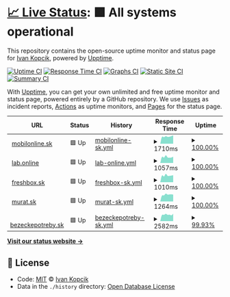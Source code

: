 # [📈 Live Status](https://ivankopcik.github.io/upptime): <!--live status--> **🟩 All systems operational**

This repository contains the open-source uptime monitor and status page for [Ivan Kopcik](http://www.twitter.com/ivankopcik), powered by [Upptime](https://github.com/upptime/upptime).

[![Uptime CI](https://github.com/koj-co/upptime/workflows/Uptime%20CI/badge.svg)](https://github.com/koj-co/upptime/actions?query=workflow%3A%22Uptime+CI%22)
[![Response Time CI](https://github.com/koj-co/upptime/workflows/Response%20Time%20CI/badge.svg)](https://github.com/koj-co/upptime/actions?query=workflow%3A%22Response+Time+CI%22)
[![Graphs CI](https://github.com/koj-co/upptime/workflows/Graphs%20CI/badge.svg)](https://github.com/koj-co/upptime/actions?query=workflow%3A%22Graphs+CI%22)
[![Static Site CI](https://github.com/koj-co/upptime/workflows/Static%20Site%20CI/badge.svg)](https://github.com/koj-co/upptime/actions?query=workflow%3A%22Static+Site+CI%22)
[![Summary CI](https://github.com/koj-co/upptime/workflows/Summary%20CI/badge.svg)](https://github.com/koj-co/upptime/actions?query=workflow%3A%22Summary+CI%22)

With [Upptime](https://upptime.js.org), you can get your own unlimited and free uptime monitor and status page, powered entirely by a GitHub repository. We use [Issues](https://github.com/ivankopcik/upptime/issues) as incident reports, [Actions](https://github.com/ivankopcik/upptime/actions) as uptime monitors, and [Pages](https://ivankopcik.github.io/upptime) for the status page.

<!--start: status pages-->
<!-- This summary is generated by Upptime (https://github.com/upptime/upptime) -->
<!-- Do not edit this manually, your changes will be overwritten -->
<!-- prettier-ignore -->
| URL | Status | History | Response Time | Uptime |
| --- | ------ | ------- | ------------- | ------ |
| <img alt="" src="https://favicons.githubusercontent.com/www.mobilonline.sk" height="13"> [mobilonline.sk](https://www.mobilonline.sk) | 🟩 Up | [mobilonline-sk.yml](https://github.com/ForBestClients/upptime/commits/HEAD/history/mobilonline-sk.yml) | <details><summary><img alt="Response time graph" src="./graphs/mobilonline-sk/response-time-week.png" height="20"> 1710ms</summary><br><a href="https://ForBestClients.github.io/upptime/history/mobilonline-sk"><img alt="Response time 1575" src="https://img.shields.io/endpoint?url=https%3A%2F%2Fraw.githubusercontent.com%2FForBestClients%2Fupptime%2FHEAD%2Fapi%2Fmobilonline-sk%2Fresponse-time.json"></a><br><a href="https://ForBestClients.github.io/upptime/history/mobilonline-sk"><img alt="24-hour response time 1618" src="https://img.shields.io/endpoint?url=https%3A%2F%2Fraw.githubusercontent.com%2FForBestClients%2Fupptime%2FHEAD%2Fapi%2Fmobilonline-sk%2Fresponse-time-day.json"></a><br><a href="https://ForBestClients.github.io/upptime/history/mobilonline-sk"><img alt="7-day response time 1710" src="https://img.shields.io/endpoint?url=https%3A%2F%2Fraw.githubusercontent.com%2FForBestClients%2Fupptime%2FHEAD%2Fapi%2Fmobilonline-sk%2Fresponse-time-week.json"></a><br><a href="https://ForBestClients.github.io/upptime/history/mobilonline-sk"><img alt="30-day response time 1678" src="https://img.shields.io/endpoint?url=https%3A%2F%2Fraw.githubusercontent.com%2FForBestClients%2Fupptime%2FHEAD%2Fapi%2Fmobilonline-sk%2Fresponse-time-month.json"></a><br><a href="https://ForBestClients.github.io/upptime/history/mobilonline-sk"><img alt="1-year response time 1575" src="https://img.shields.io/endpoint?url=https%3A%2F%2Fraw.githubusercontent.com%2FForBestClients%2Fupptime%2FHEAD%2Fapi%2Fmobilonline-sk%2Fresponse-time-year.json"></a></details> | <details><summary><a href="https://ForBestClients.github.io/upptime/history/mobilonline-sk">100.00%</a></summary><a href="https://ForBestClients.github.io/upptime/history/mobilonline-sk"><img alt="All-time uptime 99.98%" src="https://img.shields.io/endpoint?url=https%3A%2F%2Fraw.githubusercontent.com%2FForBestClients%2Fupptime%2FHEAD%2Fapi%2Fmobilonline-sk%2Fuptime.json"></a><br><a href="https://ForBestClients.github.io/upptime/history/mobilonline-sk"><img alt="24-hour uptime 100.00%" src="https://img.shields.io/endpoint?url=https%3A%2F%2Fraw.githubusercontent.com%2FForBestClients%2Fupptime%2FHEAD%2Fapi%2Fmobilonline-sk%2Fuptime-day.json"></a><br><a href="https://ForBestClients.github.io/upptime/history/mobilonline-sk"><img alt="7-day uptime 100.00%" src="https://img.shields.io/endpoint?url=https%3A%2F%2Fraw.githubusercontent.com%2FForBestClients%2Fupptime%2FHEAD%2Fapi%2Fmobilonline-sk%2Fuptime-week.json"></a><br><a href="https://ForBestClients.github.io/upptime/history/mobilonline-sk"><img alt="30-day uptime 100.00%" src="https://img.shields.io/endpoint?url=https%3A%2F%2Fraw.githubusercontent.com%2FForBestClients%2Fupptime%2FHEAD%2Fapi%2Fmobilonline-sk%2Fuptime-month.json"></a><br><a href="https://ForBestClients.github.io/upptime/history/mobilonline-sk"><img alt="1-year uptime 99.98%" src="https://img.shields.io/endpoint?url=https%3A%2F%2Fraw.githubusercontent.com%2FForBestClients%2Fupptime%2FHEAD%2Fapi%2Fmobilonline-sk%2Fuptime-year.json"></a></details>
| <img alt="" src="https://favicons.githubusercontent.com/lab.online" height="13"> [lab.online](https://lab.online) | 🟩 Up | [lab-online.yml](https://github.com/ForBestClients/upptime/commits/HEAD/history/lab-online.yml) | <details><summary><img alt="Response time graph" src="./graphs/lab-online/response-time-week.png" height="20"> 1057ms</summary><br><a href="https://ForBestClients.github.io/upptime/history/lab-online"><img alt="Response time 1257" src="https://img.shields.io/endpoint?url=https%3A%2F%2Fraw.githubusercontent.com%2FForBestClients%2Fupptime%2FHEAD%2Fapi%2Flab-online%2Fresponse-time.json"></a><br><a href="https://ForBestClients.github.io/upptime/history/lab-online"><img alt="24-hour response time 908" src="https://img.shields.io/endpoint?url=https%3A%2F%2Fraw.githubusercontent.com%2FForBestClients%2Fupptime%2FHEAD%2Fapi%2Flab-online%2Fresponse-time-day.json"></a><br><a href="https://ForBestClients.github.io/upptime/history/lab-online"><img alt="7-day response time 1057" src="https://img.shields.io/endpoint?url=https%3A%2F%2Fraw.githubusercontent.com%2FForBestClients%2Fupptime%2FHEAD%2Fapi%2Flab-online%2Fresponse-time-week.json"></a><br><a href="https://ForBestClients.github.io/upptime/history/lab-online"><img alt="30-day response time 1122" src="https://img.shields.io/endpoint?url=https%3A%2F%2Fraw.githubusercontent.com%2FForBestClients%2Fupptime%2FHEAD%2Fapi%2Flab-online%2Fresponse-time-month.json"></a><br><a href="https://ForBestClients.github.io/upptime/history/lab-online"><img alt="1-year response time 1257" src="https://img.shields.io/endpoint?url=https%3A%2F%2Fraw.githubusercontent.com%2FForBestClients%2Fupptime%2FHEAD%2Fapi%2Flab-online%2Fresponse-time-year.json"></a></details> | <details><summary><a href="https://ForBestClients.github.io/upptime/history/lab-online">100.00%</a></summary><a href="https://ForBestClients.github.io/upptime/history/lab-online"><img alt="All-time uptime 99.91%" src="https://img.shields.io/endpoint?url=https%3A%2F%2Fraw.githubusercontent.com%2FForBestClients%2Fupptime%2FHEAD%2Fapi%2Flab-online%2Fuptime.json"></a><br><a href="https://ForBestClients.github.io/upptime/history/lab-online"><img alt="24-hour uptime 100.00%" src="https://img.shields.io/endpoint?url=https%3A%2F%2Fraw.githubusercontent.com%2FForBestClients%2Fupptime%2FHEAD%2Fapi%2Flab-online%2Fuptime-day.json"></a><br><a href="https://ForBestClients.github.io/upptime/history/lab-online"><img alt="7-day uptime 100.00%" src="https://img.shields.io/endpoint?url=https%3A%2F%2Fraw.githubusercontent.com%2FForBestClients%2Fupptime%2FHEAD%2Fapi%2Flab-online%2Fuptime-week.json"></a><br><a href="https://ForBestClients.github.io/upptime/history/lab-online"><img alt="30-day uptime 100.00%" src="https://img.shields.io/endpoint?url=https%3A%2F%2Fraw.githubusercontent.com%2FForBestClients%2Fupptime%2FHEAD%2Fapi%2Flab-online%2Fuptime-month.json"></a><br><a href="https://ForBestClients.github.io/upptime/history/lab-online"><img alt="1-year uptime 99.91%" src="https://img.shields.io/endpoint?url=https%3A%2F%2Fraw.githubusercontent.com%2FForBestClients%2Fupptime%2FHEAD%2Fapi%2Flab-online%2Fuptime-year.json"></a></details>
| <img alt="" src="https://favicons.githubusercontent.com/www.freshbox.sk" height="13"> [freshbox.sk](https://www.freshbox.sk) | 🟩 Up | [freshbox-sk.yml](https://github.com/ForBestClients/upptime/commits/HEAD/history/freshbox-sk.yml) | <details><summary><img alt="Response time graph" src="./graphs/freshbox-sk/response-time-week.png" height="20"> 1010ms</summary><br><a href="https://ForBestClients.github.io/upptime/history/freshbox-sk"><img alt="Response time 1033" src="https://img.shields.io/endpoint?url=https%3A%2F%2Fraw.githubusercontent.com%2FForBestClients%2Fupptime%2FHEAD%2Fapi%2Ffreshbox-sk%2Fresponse-time.json"></a><br><a href="https://ForBestClients.github.io/upptime/history/freshbox-sk"><img alt="24-hour response time 871" src="https://img.shields.io/endpoint?url=https%3A%2F%2Fraw.githubusercontent.com%2FForBestClients%2Fupptime%2FHEAD%2Fapi%2Ffreshbox-sk%2Fresponse-time-day.json"></a><br><a href="https://ForBestClients.github.io/upptime/history/freshbox-sk"><img alt="7-day response time 1010" src="https://img.shields.io/endpoint?url=https%3A%2F%2Fraw.githubusercontent.com%2FForBestClients%2Fupptime%2FHEAD%2Fapi%2Ffreshbox-sk%2Fresponse-time-week.json"></a><br><a href="https://ForBestClients.github.io/upptime/history/freshbox-sk"><img alt="30-day response time 970" src="https://img.shields.io/endpoint?url=https%3A%2F%2Fraw.githubusercontent.com%2FForBestClients%2Fupptime%2FHEAD%2Fapi%2Ffreshbox-sk%2Fresponse-time-month.json"></a><br><a href="https://ForBestClients.github.io/upptime/history/freshbox-sk"><img alt="1-year response time 1033" src="https://img.shields.io/endpoint?url=https%3A%2F%2Fraw.githubusercontent.com%2FForBestClients%2Fupptime%2FHEAD%2Fapi%2Ffreshbox-sk%2Fresponse-time-year.json"></a></details> | <details><summary><a href="https://ForBestClients.github.io/upptime/history/freshbox-sk">100.00%</a></summary><a href="https://ForBestClients.github.io/upptime/history/freshbox-sk"><img alt="All-time uptime 99.90%" src="https://img.shields.io/endpoint?url=https%3A%2F%2Fraw.githubusercontent.com%2FForBestClients%2Fupptime%2FHEAD%2Fapi%2Ffreshbox-sk%2Fuptime.json"></a><br><a href="https://ForBestClients.github.io/upptime/history/freshbox-sk"><img alt="24-hour uptime 100.00%" src="https://img.shields.io/endpoint?url=https%3A%2F%2Fraw.githubusercontent.com%2FForBestClients%2Fupptime%2FHEAD%2Fapi%2Ffreshbox-sk%2Fuptime-day.json"></a><br><a href="https://ForBestClients.github.io/upptime/history/freshbox-sk"><img alt="7-day uptime 100.00%" src="https://img.shields.io/endpoint?url=https%3A%2F%2Fraw.githubusercontent.com%2FForBestClients%2Fupptime%2FHEAD%2Fapi%2Ffreshbox-sk%2Fuptime-week.json"></a><br><a href="https://ForBestClients.github.io/upptime/history/freshbox-sk"><img alt="30-day uptime 100.00%" src="https://img.shields.io/endpoint?url=https%3A%2F%2Fraw.githubusercontent.com%2FForBestClients%2Fupptime%2FHEAD%2Fapi%2Ffreshbox-sk%2Fuptime-month.json"></a><br><a href="https://ForBestClients.github.io/upptime/history/freshbox-sk"><img alt="1-year uptime 99.90%" src="https://img.shields.io/endpoint?url=https%3A%2F%2Fraw.githubusercontent.com%2FForBestClients%2Fupptime%2FHEAD%2Fapi%2Ffreshbox-sk%2Fuptime-year.json"></a></details>
| <img alt="" src="https://favicons.githubusercontent.com/www.murat.sk" height="13"> [murat.sk](https://www.murat.sk) | 🟩 Up | [murat-sk.yml](https://github.com/ForBestClients/upptime/commits/HEAD/history/murat-sk.yml) | <details><summary><img alt="Response time graph" src="./graphs/murat-sk/response-time-week.png" height="20"> 1264ms</summary><br><a href="https://ForBestClients.github.io/upptime/history/murat-sk"><img alt="Response time 1567" src="https://img.shields.io/endpoint?url=https%3A%2F%2Fraw.githubusercontent.com%2FForBestClients%2Fupptime%2FHEAD%2Fapi%2Fmurat-sk%2Fresponse-time.json"></a><br><a href="https://ForBestClients.github.io/upptime/history/murat-sk"><img alt="24-hour response time 1108" src="https://img.shields.io/endpoint?url=https%3A%2F%2Fraw.githubusercontent.com%2FForBestClients%2Fupptime%2FHEAD%2Fapi%2Fmurat-sk%2Fresponse-time-day.json"></a><br><a href="https://ForBestClients.github.io/upptime/history/murat-sk"><img alt="7-day response time 1264" src="https://img.shields.io/endpoint?url=https%3A%2F%2Fraw.githubusercontent.com%2FForBestClients%2Fupptime%2FHEAD%2Fapi%2Fmurat-sk%2Fresponse-time-week.json"></a><br><a href="https://ForBestClients.github.io/upptime/history/murat-sk"><img alt="30-day response time 1225" src="https://img.shields.io/endpoint?url=https%3A%2F%2Fraw.githubusercontent.com%2FForBestClients%2Fupptime%2FHEAD%2Fapi%2Fmurat-sk%2Fresponse-time-month.json"></a><br><a href="https://ForBestClients.github.io/upptime/history/murat-sk"><img alt="1-year response time 1567" src="https://img.shields.io/endpoint?url=https%3A%2F%2Fraw.githubusercontent.com%2FForBestClients%2Fupptime%2FHEAD%2Fapi%2Fmurat-sk%2Fresponse-time-year.json"></a></details> | <details><summary><a href="https://ForBestClients.github.io/upptime/history/murat-sk">100.00%</a></summary><a href="https://ForBestClients.github.io/upptime/history/murat-sk"><img alt="All-time uptime 99.87%" src="https://img.shields.io/endpoint?url=https%3A%2F%2Fraw.githubusercontent.com%2FForBestClients%2Fupptime%2FHEAD%2Fapi%2Fmurat-sk%2Fuptime.json"></a><br><a href="https://ForBestClients.github.io/upptime/history/murat-sk"><img alt="24-hour uptime 100.00%" src="https://img.shields.io/endpoint?url=https%3A%2F%2Fraw.githubusercontent.com%2FForBestClients%2Fupptime%2FHEAD%2Fapi%2Fmurat-sk%2Fuptime-day.json"></a><br><a href="https://ForBestClients.github.io/upptime/history/murat-sk"><img alt="7-day uptime 100.00%" src="https://img.shields.io/endpoint?url=https%3A%2F%2Fraw.githubusercontent.com%2FForBestClients%2Fupptime%2FHEAD%2Fapi%2Fmurat-sk%2Fuptime-week.json"></a><br><a href="https://ForBestClients.github.io/upptime/history/murat-sk"><img alt="30-day uptime 99.97%" src="https://img.shields.io/endpoint?url=https%3A%2F%2Fraw.githubusercontent.com%2FForBestClients%2Fupptime%2FHEAD%2Fapi%2Fmurat-sk%2Fuptime-month.json"></a><br><a href="https://ForBestClients.github.io/upptime/history/murat-sk"><img alt="1-year uptime 99.87%" src="https://img.shields.io/endpoint?url=https%3A%2F%2Fraw.githubusercontent.com%2FForBestClients%2Fupptime%2FHEAD%2Fapi%2Fmurat-sk%2Fuptime-year.json"></a></details>
| <img alt="" src="https://favicons.githubusercontent.com/www.bezeckepotreby.sk" height="13"> [bezeckepotreby.sk](https://www.bezeckepotreby.sk) | 🟩 Up | [bezeckepotreby-sk.yml](https://github.com/ForBestClients/upptime/commits/HEAD/history/bezeckepotreby-sk.yml) | <details><summary><img alt="Response time graph" src="./graphs/bezeckepotreby-sk/response-time-week.png" height="20"> 2582ms</summary><br><a href="https://ForBestClients.github.io/upptime/history/bezeckepotreby-sk"><img alt="Response time 1371" src="https://img.shields.io/endpoint?url=https%3A%2F%2Fraw.githubusercontent.com%2FForBestClients%2Fupptime%2FHEAD%2Fapi%2Fbezeckepotreby-sk%2Fresponse-time.json"></a><br><a href="https://ForBestClients.github.io/upptime/history/bezeckepotreby-sk"><img alt="24-hour response time 699" src="https://img.shields.io/endpoint?url=https%3A%2F%2Fraw.githubusercontent.com%2FForBestClients%2Fupptime%2FHEAD%2Fapi%2Fbezeckepotreby-sk%2Fresponse-time-day.json"></a><br><a href="https://ForBestClients.github.io/upptime/history/bezeckepotreby-sk"><img alt="7-day response time 2582" src="https://img.shields.io/endpoint?url=https%3A%2F%2Fraw.githubusercontent.com%2FForBestClients%2Fupptime%2FHEAD%2Fapi%2Fbezeckepotreby-sk%2Fresponse-time-week.json"></a><br><a href="https://ForBestClients.github.io/upptime/history/bezeckepotreby-sk"><img alt="30-day response time 1591" src="https://img.shields.io/endpoint?url=https%3A%2F%2Fraw.githubusercontent.com%2FForBestClients%2Fupptime%2FHEAD%2Fapi%2Fbezeckepotreby-sk%2Fresponse-time-month.json"></a><br><a href="https://ForBestClients.github.io/upptime/history/bezeckepotreby-sk"><img alt="1-year response time 1371" src="https://img.shields.io/endpoint?url=https%3A%2F%2Fraw.githubusercontent.com%2FForBestClients%2Fupptime%2FHEAD%2Fapi%2Fbezeckepotreby-sk%2Fresponse-time-year.json"></a></details> | <details><summary><a href="https://ForBestClients.github.io/upptime/history/bezeckepotreby-sk">99.93%</a></summary><a href="https://ForBestClients.github.io/upptime/history/bezeckepotreby-sk"><img alt="All-time uptime 99.91%" src="https://img.shields.io/endpoint?url=https%3A%2F%2Fraw.githubusercontent.com%2FForBestClients%2Fupptime%2FHEAD%2Fapi%2Fbezeckepotreby-sk%2Fuptime.json"></a><br><a href="https://ForBestClients.github.io/upptime/history/bezeckepotreby-sk"><img alt="24-hour uptime 100.00%" src="https://img.shields.io/endpoint?url=https%3A%2F%2Fraw.githubusercontent.com%2FForBestClients%2Fupptime%2FHEAD%2Fapi%2Fbezeckepotreby-sk%2Fuptime-day.json"></a><br><a href="https://ForBestClients.github.io/upptime/history/bezeckepotreby-sk"><img alt="7-day uptime 99.93%" src="https://img.shields.io/endpoint?url=https%3A%2F%2Fraw.githubusercontent.com%2FForBestClients%2Fupptime%2FHEAD%2Fapi%2Fbezeckepotreby-sk%2Fuptime-week.json"></a><br><a href="https://ForBestClients.github.io/upptime/history/bezeckepotreby-sk"><img alt="30-day uptime 99.98%" src="https://img.shields.io/endpoint?url=https%3A%2F%2Fraw.githubusercontent.com%2FForBestClients%2Fupptime%2FHEAD%2Fapi%2Fbezeckepotreby-sk%2Fuptime-month.json"></a><br><a href="https://ForBestClients.github.io/upptime/history/bezeckepotreby-sk"><img alt="1-year uptime 99.91%" src="https://img.shields.io/endpoint?url=https%3A%2F%2Fraw.githubusercontent.com%2FForBestClients%2Fupptime%2FHEAD%2Fapi%2Fbezeckepotreby-sk%2Fuptime-year.json"></a></details>

<!--end: status pages-->

[**Visit our status website →**](https://ivankopcik.github.io/upptime)

## 📄 License

- Code: [MIT](./LICENSE) © [Ivan Kopcik](http://www.twitter.com/ivankopcik)
- Data in the `./history` directory: [Open Database License](https://opendatacommons.org/licenses/odbl/1-0/)
